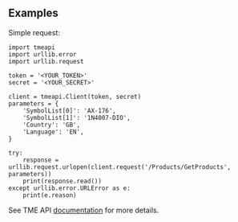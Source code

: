 ## Examples

Simple request:

```
import tmeapi
import urllib.error
import urllib.request

token = '<YOUR_TOKEN>'
secret = '<YOUR_SECRET>'

client = tmeapi.Client(token, secret)
parameters = {
    'SymbolList[0]': 'AX-176',
    'SymbolList[1]': '1N4007-DIO',
    'Country': 'GB',
    'Language': 'EN',
}

try:
    response = urllib.request.urlopen(client.request('/Products/GetProducts', parameters))
    print(response.read())
except urllib.error.URLError as e:
    print(e.reason)
```

See TME API [documentation][developers-tme] for more details.

[developers-tme]: https://developers.tme.eu/en/